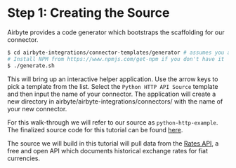 # Step 1: Creating the Source

Airbyte provides a code generator which bootstraps the scaffolding for our connector.

```bash
$ cd airbyte-integrations/connector-templates/generator # assumes you are starting from the root of the Airbyte project.
# Install NPM from https://www.npmjs.com/get-npm if you don't have it
$ ./generate.sh
```

This will bring up an interactive helper application. Use the arrow keys to pick a template from the list. Select the `Python HTTP API Source` template and then input the name of your connector. The application will create a new directory in airbyte/airbyte-integrations/connectors/ with the name of your new connector.

For this walk-through we will refer to our source as `python-http-example`. The finalized source code for this tutorial can be found [here](https://github.com/airbytehq/airbyte/tree/master/airbyte-integrations/connectors/source-python-http-tutorial).

The source we will build in this tutorial will pull data from the [Rates API](https://exchangeratesapi.io/), a free and open API which documents historical exchange rates for fiat currencies.

